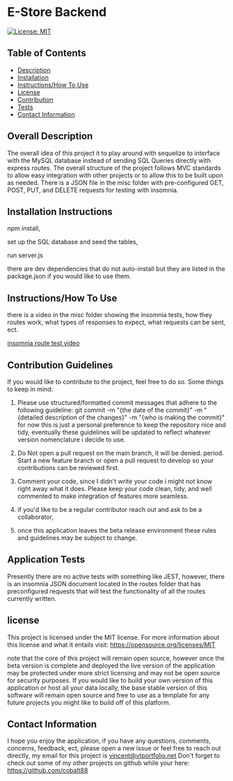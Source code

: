 
# E-Store Backend

[![License: MIT](https://img.shields.io/badge/License-MIT-yellow.svg)](https://opensource.org/licenses/MIT)

 ## Table of Contents

- [Description](#overall-description)
- [Installation](#installation-instructions)
- [Instructions/How To Use](#instructions/how-to-use)
- [License](#license)
- [Contribution](#contribution-guidelines)
- [Tests](#application-tests)
- [Contact Information](#contact-information)



 ## Overall Description 

The overall idea of this project it to play around with sequelize to interface with the MySQL database instead of sending SQL Queries directly with express routes. The overall structure of the project follows MVC standards to allow easy integration with other projects or to allow this to be built upon as needed. There is a JSON file in the misc folder with pre-configured GET, POST, PUT, and DELETE requests for testing with insomnia.

 ## Installation Instructions

npm install, 

set up the SQL database and seed the tables,

run server.js

there are dev dependencies that do not auto-install but they are listed in the package.json if you would like to use them.

 ## Instructions/How To Use

there is a video in the misc folder showing the insomnia tests, how they routes work, what types of responses to expect, what requests can be sent, ect. 

[insomnia route test video](misc%5Cinsomnia-tests.mp4)

 ## Contribution Guidelines
 If you would like to contribute to the project, feel free to do so. Some things to keep in mind:

 1. Please use structured/formatted commit messages that adhere to the following guideline: git commit -m "{the date of the commit}" -m "{detailed description of the changes}" -m "{who is making the commit}"
 for now this is just a personal preference to keep the repository nice and tidy, eventually these guidelines will be updated to reflect whatever version nomenclature i decide to use. 

 2. Do Not open a pull request on the main branch, it will be denied. period. Start a new feature branch or open a pull request to develop so your contributions can be reviewed first. 

 3. Comment your code, since I didn't write your code i might not know right away what it does. Please keep your code clean, tidy, and well commented to make integration of features more seamless. 

 4. if you'd like to be a regular contributor reach out and ask to be a collaborator, 

 5. once this application leaves the beta release environment these rules and guidelines may be subject to change.

 ## Application Tests

Presently there are no active tests with something like JEST, however, there is an insomnia JSON document located in the routes folder that has preconfigured requests that will test the functionality of all the routes currently written. 

## license
  This project is licensed under the MIT license.
  For more information about this license and what it entails visit: https://opensource.org/licenses/MIT

  note that the core of this project will remain open source, however once the beta version is complete and deployed the live version of the application may be protected under more strict licensing and may not be open source for security purposes. If you would like to build your own version of this application or host all your data locally, the base stable version of this software will remain open source and free to use as a template for any future projects you might like to build off of this platform.  

 ## Contact Information
I hope you enjoy the application, if you have any questions, comments, concerns, feedback, ect, 
please open a new issue or feel free to reach out directly, my email for this project is vincent@vtportfolio.net
Don't forget to check out some of my other projects on github while your here: https://github.com/cobalt88